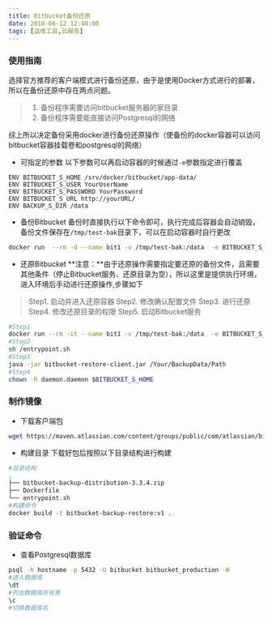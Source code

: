 ```yaml
---
title: Bitbucket备份还原
date: 2018-06-12 12:40:00
tags: [运维工具,云服务]
---
```


### 使用指南

选择官方推荐的客户端模式进行备份还原，由于是使用Docker方式进行的部署，所以在备份还原中存在两点问题。
>1. 备份程序需要访问bitbucket服务器的家目录
>2. 备份程序需要能直接访问Postgresql的网络

综上所以决定备份采用docker进行备份还原操作（使备份的docker容器可以访问bitbucket容器挂载卷和postgresql的网络）

- 可指定的参数
以下参数可以再启动容器的时候通过`-e`参数指定进行覆盖
```
ENV BITBUCKET_S_HOME /srv/docker/bitbucket/app-data/
ENV BITBUCKET_S_USER YourUserName
ENV BITBUCKET_S_PASSWORD YourPassword
ENV BITBUCKET_S_URL http://yourURL/
ENV BACKUP_S_DIR /data
```

- 备份Bitbucket
备份时直接执行以下命令即可，执行完成后容器会自动销毁，备份文件保存在`/tmp/test-bak`目录下，可以在启动容器时自行更改
``` bash
docker run  --rm -d --name bit1 -v /tmp/test-bak:/data  -e BITBUCKET_S_HOME=/var/atlassian/application-data/bitbucket --link=bitbucket_postgresql_1 --volumes-from bitbucket_bitbucket_1  --net bitbucket_default bitbucket-backup-restore:v1
```

- 还原Bitbucket
**注意：**由于还原操作需要指定要还原的备份文件，且需要其他条件（停止Bitbucket服务、还原目录为空），所以这里是提供执行环境，进入环境后手动进行还原操作,步骤如下
>Step1. 启动并进入还原容器
>Step2. 修改确认配置文件
>Step3. 进行还原
>Step4. 修改还原目录的权限
>Step5. 启动Bitbucket服务

``` bash
#Step1
docker run --rm -it --name bit1 -v /tmp/test-bak:/data  -e BITBUCKET_S_HOME=/var/atlassian/application-data/bitbucket --link=bitbucket_postgresql_1 --volumes-from bitbucket_bitbucket_1  --net bitbucket_default bitbucket-backup-restore:v1  /bin/bash
#Step2
sh /entrypoint.sh
#Step3
java -jar bitbucket-restore-client.jar /Your/BackupData/Path
#Step4
chown -R daemon.daemon $BITBUCKET_S_HOME
```


### 制作镜像

- 下载客户端包
``` bash
wget https://maven.atlassian.com/content/groups/public/com/atlassian/bitbucket/server/backup/bitbucket-backup-distribution/3.3.4/bitbucket-backup-distribution-3.3.4.zip
```

- 构建目录
下载好包后按照以下目录结构进行构建
``` bash
#目录结构
.
├── bitbucket-backup-distribution-3.3.4.zip
├── Dockerfile
└── entrypoint.sh
#构建命令
docker build -t bitbucket-backup-restore:v1 .
```

### 验证命令

- 查看Postgresql数据库
```bash
psql -h hostname -p 5432 -U bitbucket bitbucket_production -W
#进入数据库
\dt
#列出数据库所有表
\c
#切换数据库名
```
